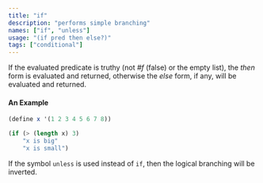 ```yaml
---
title: "if"
description: "performs simple branching"
names: ["if", "unless"]
usage: "(if pred then else?)"
tags: ["conditional"]
---
```


If the evaluated predicate is truthy (not _#f_ (false) or the empty list), the _then_ form is evaluated and returned, otherwise the _else_ form, if any, will be evaluated and returned.

#### An Example

```scheme
(define x '(1 2 3 4 5 6 7 8))

(if (> (length x) 3)
    "x is big"
    "x is small")
```

If the symbol `unless` is used instead of `if`, then the logical branching will be inverted.
